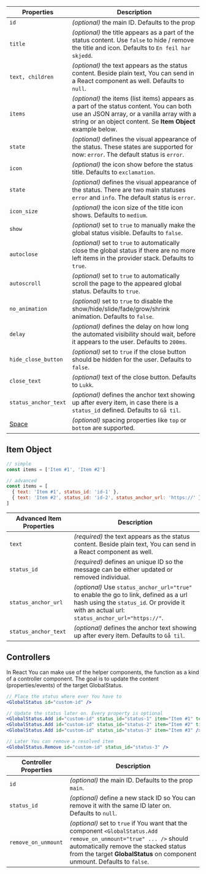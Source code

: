 | Properties                                      | Description                                                                                                                                                                                           |
| ----------------------------------------------- | ----------------------------------------------------------------------------------------------------------------------------------------------------------------------------------------------------- |
| `id`                                            | _(optional)_ the main ID. Defaults to the prop                                                                                                                                                        |
| `title`                                         | _(optional)_ the title appears as a part of the status content. Use `false` to hide / remove the title and icon. Defaults to `En feil har skjedd`.                                                    |
| `text, children`                                | _(optional)_ the text appears as the status content. Beside plain text, You can send in a React component as well. Defaults to `null`.                                                                |
| `items`                                         | _(optional)_ the items (list items) appears as a part of the status content. You can both use an JSON array, or a vanilla array with a string or an object content. Se **Item Object** example below. |
| `state`                                         | _(optional)_ defines the visual appearance of the status. These states are supported for now: `error`. The default status is `error`.                                                                 |
| `icon`                                          | _(optional)_ the icon show before the status title. Defaults to `exclamation`.                                                                                                                        |
| `state`                                         | _(optional)_ defines the visual appearance of the status. There are two main statuses `error` and `info`. The default status is `error`.                                                              |
| `icon_size`                                     | _(optional)_ the icon size of the title icon shows. Defaults to `medium`.                                                                                                                             |
| `show`                                          | _(optional)_ set to `true` to manually make the global status visible. Defaults to `false`.                                                                                                           |
| `autoclose`                                     | _(optional)_ set to `true` to automatically close the global status if there are no more left items in the provider stack. Defaults to `true`.                                                        |
| `autoscroll`                                    | _(optional)_ set to `true` to automatically scroll the page to the appeared global status. Defaults to `true`.                                                                                        |
| `no_animation`                                  | _(optional)_ set to `true` to disable the show/hide/slide/fade/grow/shrink animation. Defaults to `false`.                                                                                            |
| `delay`                                         | _(optional)_ defines the delay on how long the automated visibility should wait, before it appears to the user. Defaults to `200ms`.                                                                  |
| `hide_close_button`                             | _(optional)_ set to `true` if the close button should be hidden for the user. Defaults to `false`.                                                                                                    |
| `close_text`                                    | _(optional)_ text of the close button. Defaults to `Lukk`.                                                                                                                                            |
| `status_anchor_text`                            | _(optional)_ defines the anchor text showing up after every item, in case there is a `status_id` defined. Defaults to `Gå til`.                                                                       |
| [Space](/uilib/components/space#tab-properties) | _(optional)_ spacing properties like `top` or `bottom` are supported.                                                                                                                                 |

## Item Object

```js
// simple
const items = ['Item #1', 'Item #2']

// advanced
const items = [
  { text: 'Item #1', status_id: 'id-1' },
  { text: 'Item #2', status_id: 'id-2', status_anchor_url: 'https://' }
]
```

| Advanced Item Properties | Description                                                                                                                                                                          |
| ------------------------ | ------------------------------------------------------------------------------------------------------------------------------------------------------------------------------------ |
| `text`                   | _(required)_ the text appears as the status content. Beside plain text, You can send in a React component as well.                                                                   |
| `status_id`              | _(required)_ defines an unique ID so the message can be either updated or removed individual.                                                                                        |
| `status_anchor_url`      | _(optional)_ Use `status_anchor_url="true"` to enable the go to link, defined as a url hash using the `status_id`. Or provide it with an actual url: `status_anchor_url="https://"`. |
| `status_anchor_text`     | _(optional)_ defines the anchor text showing up after every item. Defaults to `Gå til`.                                                                                              |

## Controllers

In React You can make use of the helper components, the function as a kind of a controller component.
The goal is to update the content (properties/events) of the target GlobalStatus.

```jsx
// Place the status where ever You have to
<GlobalStatus id="custom-id" />

// Update the status later on. Every property is optional
<GlobalStatus.Add id="custom-id" status_id="status-1" item="Item #1" text="New Text" />
<GlobalStatus.Add id="custom-id" status_id="status-2" item="Item #2" title="New Titel" />
<GlobalStatus.Add id="custom-id" status_id="status-3" item="Item #3" />

// Later You can remove a resolved item
<GlobalStatus.Remove id="custom-id" status_id="status-3" />
```

| Controller Properties | Description                                                                                                                                                                                                                              |
| --------------------- | ---------------------------------------------------------------------------------------------------------------------------------------------------------------------------------------------------------------------------------------- |
| `id`                  | _(optional)_ the main ID. Defaults to the prop `main`.                                                                                                                                                                                   |
| `status_id`           | _(optional)_ define a new stack ID so You can remove it with the same ID later on. Defaults to `null`.                                                                                                                                   |
| `remove_on_unmount`   | _(optional)_ set to `true` if You want that the component `<GlobalStatus.Add remove_on_unmount="true" ... />` should automatically remove the stacked status from the target **GlobalStatus** on component unmount. Defaults to `false`. |
